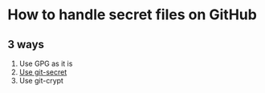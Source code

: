 # How to handle secret files on GitHub

## 3 ways

1. Use GPG as it is
1. [Use git-secret](https://github.com/tomoya-sforzando/etude-secrets/with_git-secret)
1. Use git-crypt
